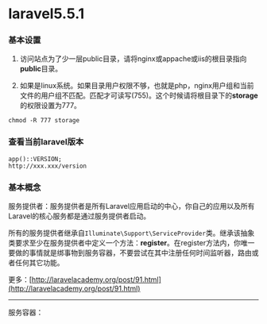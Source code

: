 # laravel5.5.1

### 基本设置

1. 访问站点为了少一层public目录，请将nginx或appache或iis的根目录指向**public**目录。

2. 如果是linux系统。如果目录用户权限不够，也就是php，nginx用户组和当前文件的用户组不匹配。匹配才可读写(755)。这个时候请将根目录下的**storage**的权限设置为777。

```
chmod -R 777 storage
```

### 查看当前laravel版本

```
app()::VERSION;
http://xxx.xxx/version
```

### 基本概念

服务提供者：服务提供者是所有Laravel应用启动的中心，你自己的应用以及所有Laravel的核心服务都是通过服务提供者启动。

所有的服务提供者继承自`Illuminate\Support\ServiceProvider`类。继承该抽象类要求至少在服务提供者中定义一个方法：**register**。在register方法内，你唯一要做的事情就是绑事物到服务容器，不要尝试在其中注册任何时间监听器，路由或者任何其它功能。

更多：[http://laravelacademy.org/post/91.html](http://laravelacademy.org/post/91.html)

---

服务容器：




